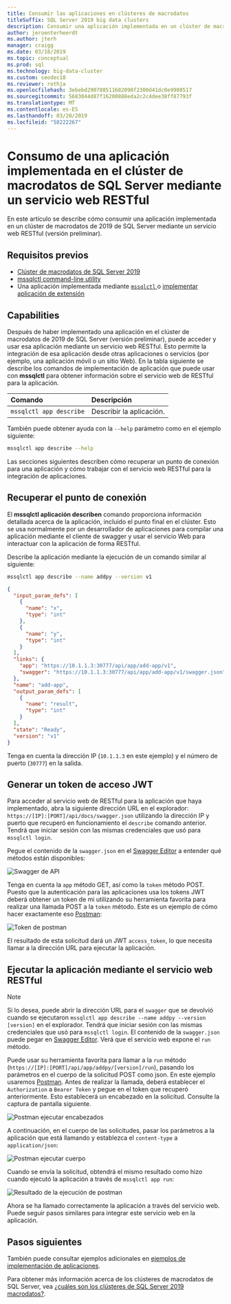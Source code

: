 ```yaml
---
title: Consumir las aplicaciones en clústeres de macrodatos
titleSuffix: SQL Server 2019 big data clusters
description: Consumir una aplicación implementada en un clúster de macrodatos de 2019 de SQL Server mediante un servicio web RESTful (versión preliminar).
author: jeroenterheerdt
ms.author: jterh
manager: craigg
ms.date: 03/18/2019
ms.topic: conceptual
ms.prod: sql
ms.technology: big-data-cluster
ms.custom: seodec18
ms.reviewer: rothja
ms.openlocfilehash: 3ebebd290788511682098f2300d41dc0e9908517
ms.sourcegitcommit: 5683044d87f16200888eda2c2c4dee38ff87793f
ms.translationtype: MT
ms.contentlocale: es-ES
ms.lasthandoff: 03/20/2019
ms.locfileid: "58222267"
---
```

# <a name="consume-an-app-deployed-on-sql-server-big-data-cluster-using-a-restful-web-service"></a>Consumo de una aplicación implementada en el clúster de macrodatos de SQL Server mediante un servicio web RESTful

En este artículo se describe cómo consumir una aplicación implementada en un clúster de macrodatos de 2019 de SQL Server mediante un servicio web RESTful (versión preliminar).

## <a name="prerequisites"></a>Requisitos previos

- [Clúster de macrodatos de SQL Server 2019](deployment-guidance.md)
- [mssqlctl command-line utility](deploy-install-mssqlctl.md)
- Una aplicación implementada mediante [ `mssqlctl` ](big-data-cluster-create-apps.md) o [implementar aplicación de extensión](app-deployment-extension.md)

## <a name="capabilities"></a>Capabilities

Después de haber implementado una aplicación en el clúster de macrodatos de 2019 de SQL Server (versión preliminar), puede acceder y usar esa aplicación mediante un servicio web RESTful. Esto permite la integración de esa aplicación desde otras aplicaciones o servicios (por ejemplo, una aplicación móvil o un sitio Web). En la tabla siguiente se describe los comandos de implementación de aplicación que puede usar con **mssqlctl** para obtener información sobre el servicio web de RESTful para la aplicación.

|Comando |Descripción |
|:---|:---|
|`mssqlctl app describe` | Describir la aplicación. |

También puede obtener ayuda con la `--help` parámetro como en el ejemplo siguiente:

```bash
mssqlctl app describe --help
```

Las secciones siguientes describen cómo recuperar un punto de conexión para una aplicación y cómo trabajar con el servicio web RESTful para la integración de aplicaciones.

## <a name="retrieve-the-endpoint"></a>Recuperar el punto de conexión

El **mssqlctl aplicación describen** comando proporciona información detallada acerca de la aplicación, incluido el punto final en el clúster. Esto se usa normalmente por un desarrollador de aplicaciones para compilar una aplicación mediante el cliente de swagger y usar el servicio Web para interactuar con la aplicación de forma RESTful.

Describe la aplicación mediante la ejecución de un comando similar al siguiente:

```bash
mssqlctl app describe --name addpy --version v1
```

```json
{
  "input_param_defs": [
    {
      "name": "x",
      "type": "int"
    },
    {
      "name": "y",
      "type": "int"
    }
  ],
  "links": {
    "app": "https://10.1.1.3:30777/api/app/add-app/v1",
    "swagger": "https://10.1.1.3:30777/api/app/add-app/v1/swagger.json"
  },
  "name": "add-app",
  "output_param_defs": [
    {
      "name": "result",
      "type": "int"
    }
  ],
  "state": "Ready",
  "version": "v1"
}
```

Tenga en cuenta la dirección IP (`10.1.1.3` en este ejemplo) y el número de puerto (`30777`) en la salida.

## <a name="generate-a-jwt-access-token"></a>Generar un token de acceso JWT

Para acceder al servicio web de RESTful para la aplicación que haya implementado, abra la siguiente dirección URL en el explorador: `https://[IP]:[PORT]/api/docs/swagger.json` utilizando la dirección IP y puerto que recuperó en funcionamiento el `describe` comando anterior. Tendrá que iniciar sesión con las mismas credenciales que usó para `mssqlctl login`.

Pegue el contenido de la `swagger.json` en el [Swagger Editor](https://editor.swagger.io) a entender qué métodos están disponibles:

![Swagger de API](media/big-data-cluster-consume-apps/api_swagger.png)

Tenga en cuenta la `app` método GET, así como la `token` método POST. Puesto que la autenticación para las aplicaciones usa los tokens JWT deberá obtener un token de mi utilizando su herramienta favorita para realizar una llamada POST a la `token` método. Este es un ejemplo de cómo hacer exactamente eso [Postman](https://www.getpostman.com/):

![Token de postman](media/big-data-cluster-consume-apps/postman_token.png)

El resultado de esta solicitud dará un JWT `access_token`, lo que necesita llamar a la dirección URL para ejecutar la aplicación.

## <a name="execute-the-app-using-the-restful-web-service"></a>Ejecutar la aplicación mediante el servicio web RESTful

> [!NOTE]
> Si lo desea, puede abrir la dirección URL para el `swagger` que se devolvió cuando se ejecutaron `mssqlctl app describe --name addpy --version [version]` en el explorador. Tendrá que iniciar sesión con las mismas credenciales que usó para `mssqlctl login`. El contenido de la `swagger.json` puede pegar en [Swagger Editor](https://editor.swagger.io). Verá que el servicio web expone el `run` método.

Puede usar su herramienta favorita para llamar a la `run` método (`https://[IP]:[PORT]/api/app/addpy/[version]/run`), pasando los parámetros en el cuerpo de la solicitud POST como json. En este ejemplo usaremos [Postman](https://www.getpostman.com/). Antes de realizar la llamada, deberá establecer el `Authorization` a `Bearer Token` y pegue en el token que recuperó anteriormente. Esto establecerá un encabezado en la solicitud. Consulte la captura de pantalla siguiente.

![Postman ejecutar encabezados](media/big-data-cluster-consume-apps/postman_run_1.png)

A continuación, en el cuerpo de las solicitudes, pasar los parámetros a la aplicación que está llamando y establezca el `content-type` a `application/json`:

![Postman ejecutar cuerpo](media/big-data-cluster-consume-apps/postman_run_2.png)

Cuando se envía la solicitud, obtendrá el mismo resultado como hizo cuando ejecutó la aplicación a través de `mssqlctl app run`:

![Resultado de la ejecución de postman](media/big-data-cluster-consume-apps/postman_result.png)

Ahora se ha llamado correctamente la aplicación a través del servicio web. Puede seguir pasos similares para integrar este servicio web en la aplicación.

## <a name="next-steps"></a>Pasos siguientes

También puede consultar ejemplos adicionales en [ejemplos de implementación de aplicaciones](https://aka.ms/sql-app-deploy).

Para obtener más información acerca de los clústeres de macrodatos de SQL Server, vea [¿cuáles son los clústeres de SQL Server 2019 macrodatos?](big-data-cluster-overview.md).
